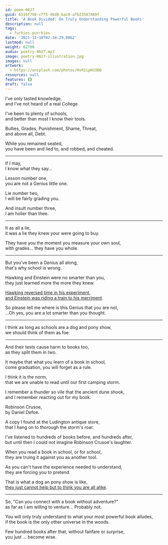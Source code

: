 ```yaml
---
id: poem-0627
guid: 6516f798-cff5-4bd8-bac0-afb23587469f
title: 'A Book Divided: On Truly Understanding Powerful Books'
description: null
tags:
  - furkies-purrkies
date: '2021-11-18T02:34:29.086Z'
lastmod: null
weight: 62700
audio: poetry-0627.mp3
image: poetry-0627-illustration.jpg
images: null
artwork:
  - https://unsplash.com/photos/HsR2ipKU3BQ
resources: null
features: {}
draft: false
---
```


I've only tasted knowledge,\
and I've not heard of a real College.

I've been to plenty of schools,\
and better than most I know their tools.

Bullies, Grades, Punishment, Shame, Threat,\
and above all, Debt.

While you remained seated,\
you have been and lied to, and robbed, and cheated.

---

If I may,\
I know what they say...

Lesson number one,\
you are not a Genius little one.

Lie number two,\
I will be fairly grading you.

And insult number three,\
I am holier than thee.

---

It as all a lie,\
it was a lie they knew your were going to buy.

They have you the moment you measure your own soul,\
with grades... they have you whole.

---

But you've been a Genius all along,\
that's why school is wrong.

Hawking and Einstein were no smarter than you,\
they just learned more the more they knew.

[Hawking reversed time in his experiment](https://www.youtube.com/watch?v=OoUVSHDbAeM),\
[and Einstein was riding a train to his merriment](https://www.youtube.com/watch?v=w3ebQK7evbw).

So please tell me where is this Genius that you are not,\
...Oh yes, you are a lot smarter than you thought.

---

I think as long as schools are a dog and pony show,\
we should think of them as foe.

---

And their tests cause harm to books too,\
as they split them in two.

It maybe that what you learn of a book in school,\
come graduation, you will forget as a rule.

I think it is the norm,\
that we are unable to read until our first camping storm.

I remember a thunder so vile that the ancient dune shook,\
and I remember reacting out for my book.

Robinson Crusoe,\
by Daniel Defoe.

A copy I found at the Ludington antique store,\
that I hang on to thorough the storm's roar.

I've listened to hundreds of books before, and hundreds after,\
but until then I could not imagine Robinson Crusoe's laughter.

When you read a book in school, or for school,\
they are truing it against you as another tool.

As you can't have the experience needed to understand,\
they are forcing you to pretend.

That is what a dog an pony show is like,\
[they just cannot help but to think you are all alike](https://www.youtube.com/watch?v=0tEnnvZbYek).

---

So, "Can you connect with a book without adventure?"\
as far as I am willing to venture... Probably not.

You will only truly understand to what your most powerful book alludes,\
if the book is the only other universe in the woods.

Few hundred books after that, without fanfare or surprise,\
you just ... become wise.
